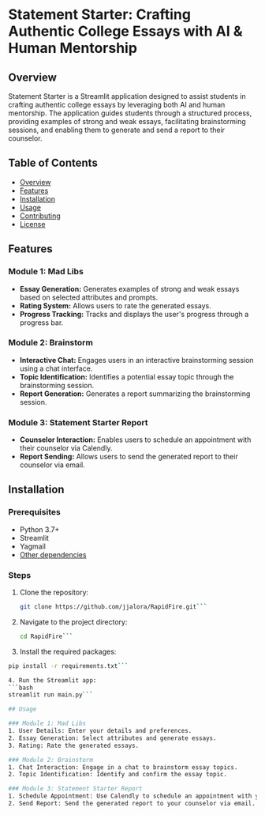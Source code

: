 # Statement Starter: Crafting Authentic College Essays with AI & Human Mentorship

## Overview

Statement Starter is a Streamlit application designed to assist students in crafting authentic college essays by leveraging both AI and human mentorship. The application guides students through a structured process, providing examples of strong and weak essays, facilitating brainstorming sessions, and enabling them to generate and send a report to their counselor.

## Table of Contents

- [Overview](#overview)
- [Features](#features)
- [Installation](#installation)
- [Usage](#usage)
- [Contributing](#contributing)
- [License](#license)

## Features

### Module 1: Mad Libs
- **Essay Generation:** Generates examples of strong and weak essays based on selected attributes and prompts.
- **Rating System:** Allows users to rate the generated essays.
- **Progress Tracking:** Tracks and displays the user's progress through a progress bar.

### Module 2: Brainstorm
- **Interactive Chat:** Engages users in an interactive brainstorming session using a chat interface.
- **Topic Identification:** Identifies a potential essay topic through the brainstorming session.
- **Report Generation:** Generates a report summarizing the brainstorming session.

### Module 3: Statement Starter Report
- **Counselor Interaction:** Enables users to schedule an appointment with their counselor via Calendly.
- **Report Sending:** Allows users to send the generated report to their counselor via email.

## Installation

### Prerequisites
- Python 3.7+
- Streamlit
- Yagmail
- [Other dependencies](requirements.txt)

### Steps
1. Clone the repository:
   ```bash
   git clone https://github.com/jjalora/RapidFire.git```

2. Navigate to the project directory:
   ```bash
   cd RapidFire```

3. Install the required packages:
  ```bash
  pip install -r requirements.txt```

4. Run the Streamlit app:
  ```bash
  streamlit run main.py```

## Usage

### Module 1: Mad Libs
1. User Details: Enter your details and preferences.
2. Essay Generation: Select attributes and generate essays.
3. Rating: Rate the generated essays.

### Module 2: Brainstorm
1. Chat Interaction: Engage in a chat to brainstorm essay topics.
2. Topic Identification: Identify and confirm the essay topic.

### Module 3: Statement Starter Report
1. Schedule Appointment: Use Calendly to schedule an appointment with your counselor.
2. Send Report: Send the generated report to your counselor via email.
